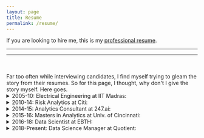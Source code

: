 ```yaml
---
layout: page
title: Resume
permalink: /resume/
---
```


If you are looking to hire me, this is my [professional resume](/assets/Anvesh.Kollu.Reddi.Gari.Resume.Apr20.pdf).

<hr class="rounded">
<hr class="rounded">
<br/>
<br/>
Far too often while interviewing candidates, I find myself trying to gleam the story from their resumes. So for this page, I thought, why don't I give the story myself. Here goes.

<details><summary>2005-10: Electrical Engineering at IIT Madras:</summary>
<br/>
<p>
I spent 5 years at IIT Madras, a prestigious engineering school in India, for my Bachelors and Masters degrees in Electrical Engineering.  Getting into an IIT was a big goal of mine and thanks to my strong math skills, I was able to crack the entrance exam. My engineering education itself however, was unfortunately not up to a high standard. Despite spurts of interest, I realized that I did not have a real passion for the subject.
<br/>
My thesis was on improving quality of video transmission over noisy channels and I was lucky to complete a part of the thesis as an exchange student in Sweden.
<br/>
</p>
</details>

<details><summary>2010-14: Risk Analytics at Citi:</summary>
<br/>
<p>
For about 3 years, I worked for the Risk Analytics group at CitiBank, North America through a consulting company (TCS E-serve) in Mumbai. My role was mostly in building backend infrastructure to track and report the health of various credit risk models that Citi had deployed around the world. The data was housed in a Sharepoint repository and I used Javascript and VBA to automate the building and distribution of these health reports along with early warning flags.
<br/>
Though I enjoyed coding and building things, I was more fascinated by the statistical model building process and I felt that it was a better match for my skill and interest. After a few tries, I found out that moving teams within the org was not going to happen so I started looking outside.
<br/>
</p>
</details>

<details><summary>2014-15: Analytics Consultant at 247.ai:</summary>
<br/>
<p>
I spent an exciting year and half with the text mining team at 247.ai, a customer service company with a heavy emphasis on using data science to propel the business forward. The team's main focus was to utilize the text flowing through customer service chats to improve the quality of service. We built several machine learning models to answer questions like... What kind of complaints did we receive today? Can we tell if this person requires help with billing based on his/her browsing history in the last few minutes? Is the customer service agent being polite etc.
<br/>
We were able to build, deploy and track the results of new models, sometimes all within the span of a week. It was an eye-opening experience to see the direct and immediate impact that your product has on improving the lives real customers. I would have loved to continue in 247 for longer, but due to some personal issues, my wife and me decided to move out of Bangalore to the US.
<br/>
</p>
</details>

<details><summary>2015-16: Masters in Analytics at Univ. of Cincinnati:</summary>
<br/>
<p>
Though I took up the program mainly as a gateway to the USA, I happened to tremendously enjoy and excel at the courses on offer. I particularly enjoyed the statistics and probability courses that have laid strong foundation to my hitherto programmer-like approach to analytics. My thesis was on using unstructured call data to predict attrition among customers. I received several job offers and chose to join a startup in Cincinnati
<br/>
</p>
</details>

<details><summary>2016-18: Data Scientist at EBTH:</summary>
<br/>
<p>
I spent about 2 (awesome) years at Everything But The House (EBTH), a startup in Cincinnati, which at one point in 2017 was the most valuable startup in Cincinnati. EBTH is an online auction company which connects shoppers and collectors with valuable items in estates (a sort of high-end E-Bay). I was the first data scientist to be hired and I relished the opportunity to build things from scratch, right from the basics like creating a reporting framework, defining key metrics, building visualizations in Tableau to more cutting-edge work like deploying a recommender system and building a deep-learning based image recognition system into the app to identify and predict prices for items on sale. Unfortunately, the company eventually ran into funding issues and I had to seek greener pastures because of visa restrictions.
<br/>
</p>
</details>

<details><summary>2018-Present: Data Science Manager at Quotient:</summary>
<br/>
<p>

I presently work at Quotient (formerly coupons.com), a digital marketing company, that helps consumer goods companies and retailers reach the right audiences for their brands through promotions and media. I was hired as a Sr. Data Scientist and was promoted in Dec 2019 to lead a team of three data scientists.  The main focus of the team is to build custom audience segments for various campaigns at scale and subsequently measure the performance of these campaign with appropriate statistical rigor.
<br/>
</p>
</details>

